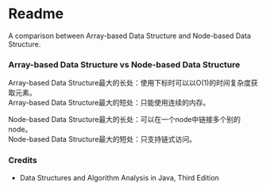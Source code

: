 # Readme
A comparison between Array-based Data Structure and Node-based Data Structure.

### Array-based Data Structure vs Node-based Data Structure

Array-based Data Structure最大的长处：使用下标时可以以O(1)的时间复杂度获取元素。<br />
Array-based Data Structure最大的短处：只能使用连续的内存。

Node-based Data Structure最大的长处：可以在一个node中链接多个别的node。<br />
Node-based Data Structure最大的短处：只支持链式访问。

### Credits
- Data Structures and Algorithm Analysis in Java, Third Edition
